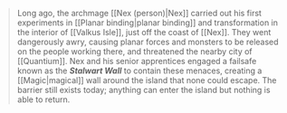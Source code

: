 > Long ago, the archmage [[Nex (person)|Nex]] carried out his first experiments in [[Planar binding|planar binding]] and transformation in the interior of [[Valkus Isle]], just off the coast of [[Nex]]. They went dangerously awry, causing planar forces and monsters to be released on the people working there, and threatened the nearby city of [[Quantium]]. Nex and his senior apprentices engaged a failsafe known as the ***Stalwart Wall*** to contain these menaces, creating a [[Magic|magical]] wall around the island that none could escape. The barrier still exists today; anything can enter the island but nothing is able to return.







